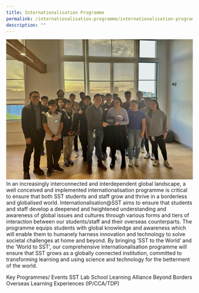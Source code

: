 ```yaml
---
title: Internationalisation Programme
permalink: /internationalisation-programme/internationalisation-programme/
description: ""
---
```

![](/images/SD/OLE%20Cover.jpeg)
In an increasingly interconnected and interdependent global landscape, a well conceived and implemented internationalisation programme is critical to ensure that both SST students and staff grow and thrive in a borderless and globalised world. Internationalisation@SST aims to ensure that students and staff develop a deepened and heightened understanding and awareness of global issues and cultures through various forms and tiers of interaction between our students/staff and their overseas counterparts. The programme equips students with global knowledge and awareness which will enable them to humanely harness innovation and technology to solve societal challenges at home and beyond. By bringing ‘SST to the World’ and the ‘World to SST’, our comprehensive internationalisation programme will ensure that SST grows as a globally connected institution, committed to transforming learning and using science and technology for the betterment of the world.  


Key Programmes/ Events
SST Lab School
Learning Alliance Beyond Borders 
Overseas Learning Experiences (IP/CCA/TDP)